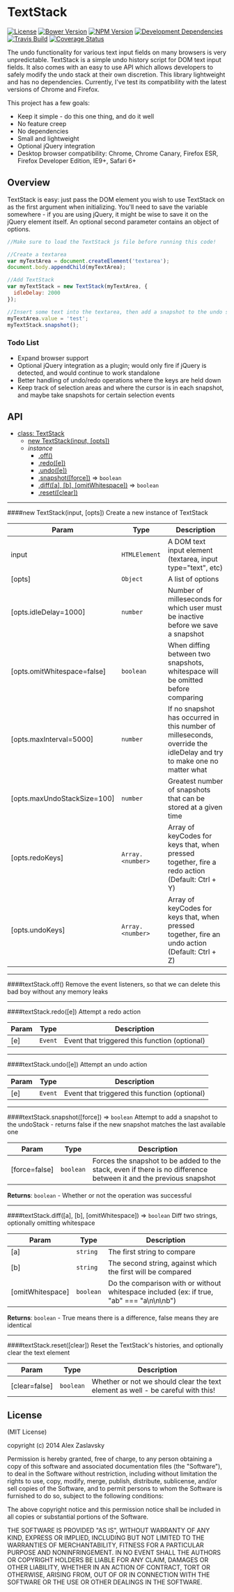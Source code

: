 # TextStack
[![License](https://img.shields.io/cocoapods/l/AFNetworking.svg)](https://github.com/azaslavsky/TextStack#license) [![Bower Version](https://badge.fury.io/bo/textstack.svg)](http://badge.fury.io/bo/textstack) [![NPM Version](https://badge.fury.io/js/textstack.svg)](http://badge.fury.io/js/textstack) [![Development Dependencies](https://david-dm.org/azaslavsky/textstack/dev-status.svg)](https://david-dm.org/azaslavsky/textstack/dev-status) [![Travis Build](https://api.travis-ci.org/azaslavsky/TextStack.svg)](https://api.travis-ci.org/azaslavsky/TextStack) [![Coverage Status](https://img.shields.io/coveralls/azaslavsky/TextStack.svg)](https://coveralls.io/r/azaslavsky/TextStack?branch=master) 

The undo functionality for various text input fields on many browsers is very unpredictable.  TextStack is a simple undo history script for DOM text input fields.  It also comes with an easy to use API which allows developers to safely modify the undo stack at their own discretion.  This library lightweight and has no dependencies.  Currently, I've test its compatibility with the latest versions of Chrome and Firefox.

This project has a few goals:

* Keep it simple - do this one thing, and do it well
* No feature creep
* No dependencies
* Small and lightweight
* Optional jQuery integration
* Desktop browser compatibility: Chrome, Chrome Canary, Firefox ESR, Firefox Developer Edition, IE9+, Safari 6+

## Overview

TextStack is easy: just pass the DOM element you wish to use TextStack on as the first argument when initializing.  You'll need to save the variable somewhere - if you are using jQuery, it might be wise to save it on the jQuery element itself.  An optional second parameter contains an object of options.

```js
//Make sure to load the TextStack js file before running this code!

//Create a textarea
var myTextArea = document.createElement('textarea');
document.body.appendChild(myTextArea);

//Add TextStack
var myTextStack = new TextStack(myTextArea, {
  idleDelay: 2000
});

//Insert some text into the textarea, then add a snapshot to the undo stack
myTextArea.value = 'test';
myTextStack.snapshot();
```

### Todo List

* Expand browser support
* Optional jQuery integration as a plugin; would only fire if jQuery is detected, and would continue to work standalone
* Better handling of undo/redo operations where the keys are held down
* Keep track of selection areas and where the cursor is in each snapshot, and maybe take snapshots for certain selection events

<a name="TextStack"></a>
## API

* [class: TextStack](#TextStack)
  * [new TextStack(input, [opts])](#new_TextStack_new)
  * _instance_
    * [.off()](#TextStack#off)
    * [.redo([e])](#TextStack#redo)
    * [.undo([e])](#TextStack#undo)
    * [.snapshot([force])](#TextStack#snapshot) ⇒ <code>boolean</code>
    * [.diff([a], [b], [omitWhitespace])](#TextStack#diff) ⇒ <code>boolean</code>
    * [.reset([clear])](#TextStack#reset)

<a name="new_TextStack_new"></a>

* * *
####new TextStack(input, [opts])
Create a new instance of TextStack

| Param | Type | Description |
| ----- | ---- | ----------- |
| input | <code>HTMLElement</code> | A DOM text input element (textarea, input type="text", etc) |
| \[opts\] | <code>Object</code> | A list of options |
| \[opts.idleDelay=1000\] | <code>number</code> | Number of milleseconds for which user must be inactive before we save a snapshot |
| \[opts.omitWhitespace=false\] | <code>boolean</code> | When diffing between two snapshots, whitespace will be omitted before comparing |
| \[opts.maxInterval=5000\] | <code>number</code> | If no snapshot has occurred in this number of milleseconds, override the idleDelay and try to make one no matter what |
| \[opts.maxUndoStackSize=100\] | <code>number</code> | Greatest number of snapshots that can be stored at a given time |
| \[opts.redoKeys\] | <code>Array.&lt;number&gt;</code> | Array of keyCodes for keys that, when pressed together, fire a redo action (Default: Ctrl + Y) |
| \[opts.undoKeys\] | <code>Array.&lt;number&gt;</code> | Array of keyCodes for keys that, when pressed together, fire an undo action (Default: Ctrl + Z) |

<a name="TextStack#off"></a>

* * *
####textStack.off()
Remove the event listeners, so that we can delete this bad boy without any memory leaks

<a name="TextStack#redo"></a>

* * *
####textStack.redo([e])
Attempt a redo action

| Param | Type | Description |
| ----- | ---- | ----------- |
| \[e\] | <code>Event</code> | Event that triggered this function (optional) |

<a name="TextStack#undo"></a>

* * *
####textStack.undo([e])
Attempt an undo action

| Param | Type | Description |
| ----- | ---- | ----------- |
| \[e\] | <code>Event</code> | Event that triggered this function (optional) |

<a name="TextStack#snapshot"></a>

* * *
####textStack.snapshot([force]) ⇒ <code>boolean</code>
Attempt to add a snapshot to the undoStack - returns false if the new snapshot matches the last available one

| Param | Type | Description |
| ----- | ---- | ----------- |
| \[force=false\] | <code>boolean</code> | Forces the snapshot to be added to the stack, even if there is no difference between it and the previous snapshot |

**Returns**: <code>boolean</code> - Whether or not the operation was successful  
<a name="TextStack#diff"></a>

* * *
####textStack.diff([a], [b], [omitWhitespace]) ⇒ <code>boolean</code>
Diff two strings, optionally omitting whitespace

| Param | Type | Description |
| ----- | ---- | ----------- |
| \[a\] | <code>string</code> | The first string to compare |
| \[b\] | <code>string</code> | The second string, against which the first will be compared |
| \[omitWhitespace\] | <code>boolean</code> | Do the comparison with or without whitespace included (ex: if true, "ab" === "a\n\n\nb") |

**Returns**: <code>boolean</code> - True means there is a difference, false means they are identical  
<a name="TextStack#reset"></a>

* * *
####textStack.reset([clear])
Reset the TextStack's histories, and optionally clear the text element

| Param | Type | Description |
| ----- | ---- | ----------- |
| \[clear=false\] | <code>boolean</code> | Whether or not we should clear the text element as well - be careful with this! |


## License
(MIT License)

copyright (c) 2014 Alex Zaslavsky

Permission is hereby granted, free of charge, to any person obtaining a copy of this software and associated documentation files (the "Software"), to deal in the Software without restriction, including without limitation the rights to use, copy, modify, merge, publish, distribute, sublicense, and/or sell copies of the Software, and to permit persons to whom the Software is furnished to do so, subject to the following conditions:

The above copyright notice and this permission notice shall be included in all copies or substantial portions of the Software.

THE SOFTWARE IS PROVIDED "AS IS", WITHOUT WARRANTY OF ANY KIND, EXPRESS OR IMPLIED, INCLUDING BUT NOT LIMITED TO THE WARRANTIES OF MERCHANTABILITY, FITNESS FOR A PARTICULAR PURPOSE AND NONINFRINGEMENT. IN NO EVENT SHALL THE AUTHORS OR COPYRIGHT HOLDERS BE LIABLE FOR ANY CLAIM, DAMAGES OR OTHER LIABILITY, WHETHER IN AN ACTION OF CONTRACT, TORT OR OTHERWISE, ARISING FROM, OUT OF OR IN CONNECTION WITH THE SOFTWARE OR THE USE OR OTHER DEALINGS IN THE SOFTWARE.